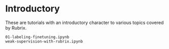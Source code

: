 # Introductory

These are tutorials with an introductory character to various topics covered by Rubrix.

```{nbgallery}
01-labeling-finetuning.ipynb
weak-supervision-with-rubrix.ipynb
```
